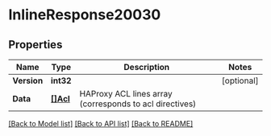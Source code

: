 # InlineResponse20030

## Properties

Name | Type | Description | Notes
------------ | ------------- | ------------- | -------------
**Version** | **int32** |  | [optional] 
**Data** | [**[]Acl**](acl.md) | HAProxy ACL lines array (corresponds to acl directives) | 

[[Back to Model list]](../README.md#documentation-for-models) [[Back to API list]](../README.md#documentation-for-api-endpoints) [[Back to README]](../README.md)


